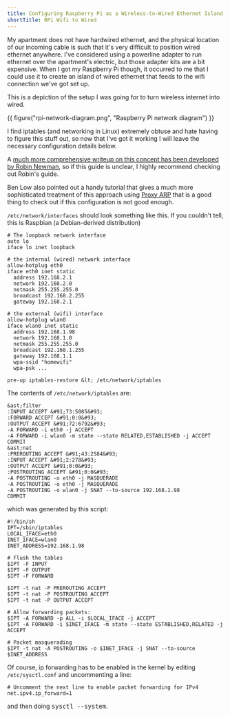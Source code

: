 ```yaml
---
title: Configuring Raspberry Pi as a Wireless-to-Wired Ethernet Island
shortTitle: RPi Wifi to Wired
---
```


My apartment does not have hardwired ethernet, and the physical location of
our incoming cable is such that it's very difficult to position wired ethernet
anywhere.  I've considered using a powerline adapter to run ethernet over the
apartment's electric, but those adapter kits are a bit expensive.  When I got
my Raspberry Pi though, it occurred to me that I could use it to create an
island of wired ethernet that feeds to the wifi connection we've got set up.

This is a depiction of the setup I was going for to turn wireless internet
into wired.

{{ figure("rpi-network-diagram.png", "Raspberry Pi network diagram") }}

I find iptables (and networking in Linux) extremely obtuse and hate having
to figure this stuff out, so now that I've got it working I will leave the
necessary configuration details below.

A [much more comprehensive writeup on this concept has been developed by Robin
Newman][robin's guide], so if this guide is unclear, I highly recommend
checking out Robin's guide.

Ben Low also pointed out a handy tutorial that gives a much more sophisticated
treatment of this approach using [Proxy ARP][proxy arp guide] that is a good thing to check out
if this configuration is not good enough.

`/etc/network/interfaces` should look something like this.  If you couldn't
tell, this is Raspbian (a Debian-derived distribution)

    # The loopback network interface
    auto lo
    iface lo inet loopback
    
    # the internal (wired) network interface
    allow-hotplug eth0
    iface eth0 inet static
      address 192.168.2.1
      network 192.168.2.0
      netmask 255.255.255.0
      broadcast 192.168.2.255
      gateway 192.168.2.1
    
    # the external (wifi) interface
    allow-hotplug wlan0
    iface wlan0 inet static
      address 192.168.1.98
      network 192.168.1.0
      netmask 255.255.255.0
      broadcast 192.168.1.255
      gateway 192.168.1.1
      wpa-ssid "homewifi"
      wpa-psk ...
    
    pre-up iptables-restore &lt; /etc/network/iptables

The contents of `/etc/network/iptables` are:

    &ast;filter
    :INPUT ACCEPT &#91;73:5085&#93;
    :FORWARD ACCEPT &#91;0:0&#93;
    :OUTPUT ACCEPT &#91;72:6792&#93;
    -A FORWARD -i eth0 -j ACCEPT
    -A FORWARD -i wlan0 -m state --state RELATED,ESTABLISHED -j ACCEPT
    COMMIT
    &ast;nat
    :PREROUTING ACCEPT &#91;43:2584&#93;
    :INPUT ACCEPT &#91;2:278&#93;
    :OUTPUT ACCEPT &#91;0:0&#93;
    :POSTROUTING ACCEPT &#91;0:0&#93;
    -A POSTROUTING -o eth0 -j MASQUERADE
    -A POSTROUTING -o eth0 -j MASQUERADE
    -A POSTROUTING -o wlan0 -j SNAT --to-source 192.168.1.98
    COMMIT

which was generated by this script:

    #!/bin/sh
    IPT=/sbin/iptables
    LOCAL_IFACE=eth0
    INET_IFACE=wlan0
    INET_ADDRESS=192.168.1.98

    # Flush the tables
    $IPT -F INPUT
    $IPT -F OUTPUT
    $IPT -F FORWARD

    $IPT -t nat -P PREROUTING ACCEPT
    $IPT -t nat -P POSTROUTING ACCEPT
    $IPT -t nat -P OUTPUT ACCEPT

    # Allow forwarding packets:
    $IPT -A FORWARD -p ALL -i $LOCAL_IFACE -j ACCEPT
    $IPT -A FORWARD -i $INET_IFACE -m state --state ESTABLISHED,RELATED -j ACCEPT

    # Packet masquerading
    $IPT -t nat -A POSTROUTING -o $INET_IFACE -j SNAT --to-source $INET_ADDRESS

Of course, ip forwarding has to be enabled in the kernel by editing 
`/etc/sysctl.conf` and uncommenting a line:

    # Uncomment the next line to enable packet forwarding for IPv4
    net.ipv4.ip_forward=1

and then doing <kbd>sysctl --system</kbd>.

<!-- References -->
[robin's guide]: http://rbnrpi.wordpress.com/wifi-to-ethernet-adapter-for-an-ethernet-ready-tv/
[proxy arp guide]: https://wiki.debian.org/BridgeNetworkConnectionsProxyArp
